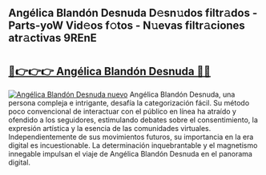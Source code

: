 ## Angélica Blandón Desnuda D𝚎sn𝚞dos filtr𝚊dos - Parts-yoW Vid𝚎os f𝚘tos - N𝚞evas filtr𝚊ciones atr𝚊ctivas 9REnE

# <h2><a href="http://mbaa8d.tromn.icu/?c=Ang%c3%a9lica+Bland%c3%b3n+Desnuda">🔗👉👉👉 Angélica Blandón Desnuda 🔗🔗</a></h2>

[![Angélica Blandón Desnuda nuevo](https://i.imgur.com/pEAQMta.gif)](http://mbaa8d.tromn.icu/?c=Ang%c3%a9lica+Bland%c3%b3n+Desnuda)
Angélica Blandón Desnuda, una persona compleja e intrigante, desafía la categorización fácil. Su método poco convencional de interactuar con el público en línea ha atraído y ofendido a los seguidores, estimulando debates sobre el consentimiento, la expresión artística y la esencia de las comunidades virtuales. Independientemente de sus movimientos futuros, su importancia en la era digital es incuestionable. La determinación inquebrantable y el magnetismo innegable impulsan el viaje de Angélica Blandón Desnuda en el panorama digital.
